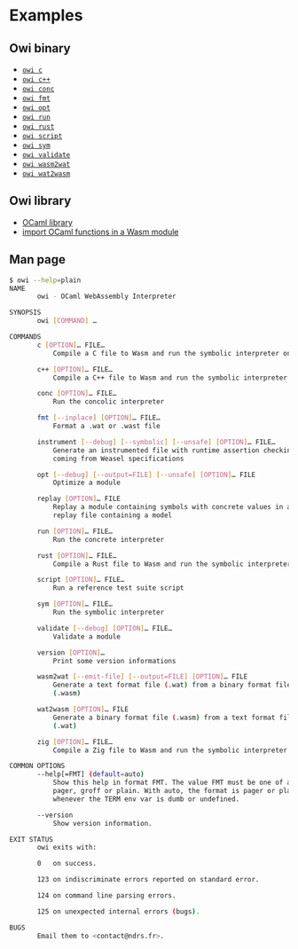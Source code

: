 # Examples

## Owi binary

- [`owi c`]
- [`owi c++`]
- [`owi conc`]
- [`owi fmt`]
- [`owi opt`]
- [`owi run`]
- [`owi rust`]
- [`owi script`]
- [`owi sym`]
- [`owi validate`]
- [`owi wasm2wat`]
- [`owi wat2wasm`]

## Owi library

- [OCaml library]
- [import OCaml functions in a Wasm module]

## Man page

```sh
$ owi --help=plain
NAME
       owi - OCaml WebAssembly Interpreter

SYNOPSIS
       owi [COMMAND] …

COMMANDS
       c [OPTION]… FILE…
           Compile a C file to Wasm and run the symbolic interpreter on it

       c++ [OPTION]… FILE…
           Compile a C++ file to Wasm and run the symbolic interpreter on it

       conc [OPTION]… FILE…
           Run the concolic interpreter

       fmt [--inplace] [OPTION]… FILE…
           Format a .wat or .wast file

       instrument [--debug] [--symbolic] [--unsafe] [OPTION]… FILE…
           Generate an instrumented file with runtime assertion checking
           coming from Weasel specifications

       opt [--debug] [--output=FILE] [--unsafe] [OPTION]… FILE
           Optimize a module

       replay [OPTION]… FILE
           Replay a module containing symbols with concrete values in a
           replay file containing a model

       run [OPTION]… FILE…
           Run the concrete interpreter

       rust [OPTION]… FILE…
           Compile a Rust file to Wasm and run the symbolic interpreter on it

       script [OPTION]… FILE…
           Run a reference test suite script

       sym [OPTION]… FILE…
           Run the symbolic interpreter

       validate [--debug] [OPTION]… FILE…
           Validate a module

       version [OPTION]…
           Print some version informations

       wasm2wat [--emit-file] [--output=FILE] [OPTION]… FILE
           Generate a text format file (.wat) from a binary format file
           (.wasm)

       wat2wasm [OPTION]… FILE
           Generate a binary format file (.wasm) from a text format file
           (.wat)

       zig [OPTION]… FILE…
           Compile a Zig file to Wasm and run the symbolic interpreter on it

COMMON OPTIONS
       --help[=FMT] (default=auto)
           Show this help in format FMT. The value FMT must be one of auto,
           pager, groff or plain. With auto, the format is pager or plain
           whenever the TERM env var is dumb or undefined.

       --version
           Show version information.

EXIT STATUS
       owi exits with:

       0   on success.

       123 on indiscriminate errors reported on standard error.

       124 on command line parsing errors.

       125 on unexpected internal errors (bugs).

BUGS
       Email them to <contact@ndrs.fr>.

```

[`owi c`]: ./c
[`owi c++`]: ./cpp
[`owi conc`]: ./conc
[`owi fmt`]: ./fmt
[`owi opt`]: ./opt
[`owi run`]: ./run
[`owi rust`]: ./rust
[`owi script`]: ./script
[`owi sym`]: ./sym
[`owi validate`]: ./validate
[`owi wasm2wat`]: ./wasm2wat
[`owi wat2wasm`]: ./wat2wasm
[import OCaml functions in a Wasm module]: ./define_host_function
[OCaml library]: ./lib
